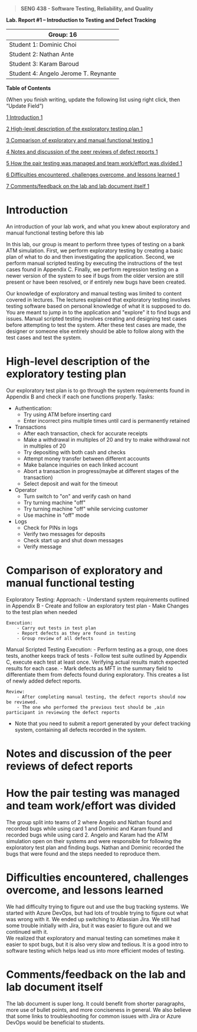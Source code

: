 >   **SENG 438 - Software Testing, Reliability, and Quality**

**Lab. Report \#1 – Introduction to Testing and Defect Tracking**

| Group: 16                              |
|----------------------------------------|
| Student 1: Dominic Choi                |   
| Student 2: Nathan Ante                 |   
| Student 3: Karam Baroud                |   
| Student 4: Angelo  Jerome T. Reynante  |   


**Table of Contents**

(When you finish writing, update the following list using right click, then
“Update Field”)

[1 Introduction	1](#_Toc439194677)

[2 High-level description of the exploratory testing plan	1](#_Toc439194678)

[3 Comparison of exploratory and manual functional testing	1](#_Toc439194679)

[4 Notes and discussion of the peer reviews of defect reports	1](#_Toc439194680)

[5 How the pair testing was managed and team work/effort was
divided	1](#_Toc439194681)

[6 Difficulties encountered, challenges overcome, and lessons
learned	1](#_Toc439194682)

[7 Comments/feedback on the lab and lab document itself	1](#_Toc439194683)

# Introduction

An introduction of your lab work, and what you knew about exploratory and manual
functional testing before this lab

In this lab, our group is meant to perform three types of testing on a bank ATM simulation. First, we perform exploratory testing by creating a basic plan of what to do and then investigating the application. Second, we perform manual scripted testing by executing the instructions of the test cases found in Appendix C. Finally, we perform regression testing on a newer version of the system to see if bugs from the older version are still present or have been resolved, or if entirely new bugs have been created.

Our knowledge of exploratory and manual testing was limited to content covered in lectures. The lectures explained that exploratory testing involves testing software based on personal knowledge of what it is supposed to do. You are meant to jump in to the application and "explore" it to find bugs and issues. Manual scripted testing involves creating and designing test cases before attempting to test the system. After these test cases are made, the designer or someone else entirely should be able to follow along with the test cases and test the system.

# High-level description of the exploratory testing plan

Our exploratory test plan is to go through the system requirements found in Appendix B and check if each one functions properly. 
Tasks:
- Authentication:
    - Try using ATM before inserting card
    - Enter incorrect pins multiple times until card is permanently retained
- Transactions
    - After each transaction, check for accurate receipts
    - Make a withdrawal in multiples of 20 and try to make withdrawal not in multiples of 20
    - Try depositing with both cash and checks
    - Attempt money transfer between different accounts
    - Make balance inquiries on each linked account 
    - Abort a transaction in progress(maybe at different stages of the transaction)
    - Select deposit and wait for the timeout
- Operator
    - Turn switch to "on" and verify cash on hand
    - Try turning machine "off"
    - Try turning machine "off" while servicing customer
    - Use machine in "off" mode
- Logs
    - Check for PINs in logs
    - Verify two messages for deposits
    - Check start up and shut down messages
    - Verify message


# Comparison of exploratory and manual functional testing

Exploratory Testing:
    Approach:
        - Understand system requirements outlined in Appendix B
        - Create and follow an exploratory test plan
        - Make Changes to the test plan when needed

    Execution:
        - Carry out tests in test plan
        - Report defects as they are found in testing
        - Group review of all defects
    
Manual Scripted Testing
    Execution:
        - Perform testing as a group, one does tests, another keeps track of tests
        - Follow test suite outlined by Appendix C, execute each test at least once. Verifying actual results match expected results for each case.
        - Mark defects as MFT in the summary field to differentiate them from defects found during exploratory. This creates a list of newly added defect reports.
    
    Review:
        - After completing manual testing, the defect reports should now be reviewed.
        - The one who performed the previous test should be ,ain participant in reviewing the defect reports

-   Note that you need to submit a report generated by your defect tracking
    system, containing all defects recorded in the system.

# Notes and discussion of the peer reviews of defect reports



# How the pair testing was managed and team work/effort was divided 

The group split into teams of 2 where Angelo and Nathan found and recorded bugs while using card 1 and Dominic and Karam found and recorded bugs while using card 2. Angelo and Karam had the ATM simulation open on their systems and were responsible for following the exploratory test plan and finding bugs. Nathan and Dominic recorded the bugs that were found and the steps needed to reproduce them. 

# Difficulties encountered, challenges overcome, and lessons learned

We had difficulty trying to figure out and use the bug tracking systems. We started with Azure DevOps, but had lots of trouble trying to figure out what was wrong with it. We ended up switching to Atlassian Jira. We still had some trouble initially with Jira, but it was easier to figure out and we continued with it. 
<br/>
We realized that exploratory and manual testing can sometimes make it easier to spot bugs, but it is also very slow and tedious. It is a good intro to software testing which helps lead us into more efficient modes of testing.

# Comments/feedback on the lab and lab document itself

The lab document is super long. It could benefit from shorter paragraphs, more use of bullet points, and more conciseness in general. We also believe that some links to troubleshooting for common issues with Jira or Azure DevOps would be beneficial to students.
